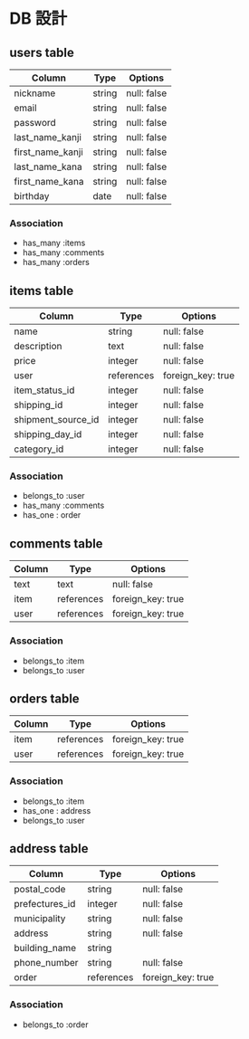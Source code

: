 # DB 設計

## users table

| Column             | Type                | Options                 |
|--------------------|---------------------|-------------------------|
| nickname           | string              | null: false             |
| email              | string              | null: false             |
| password           | string              | null: false             |
| last_name_kanji    | string              | null: false             |
| first_name_kanji   | string              | null: false             |
| last_name_kana     | string              | null: false             |
| first_name_kana    | string              | null: false             |
| birthday           | date                | null: false             |


### Association

* has_many :items
* has_many :comments
* has_many :orders

## items table

| Column                              | Type       | Options           |
|-------------------------------------|------------|-------------------|
| name                                | string     | null: false       |
| description                         | text       | null: false       |
| price                               | integer    | null: false       |
| user                                | references | foreign_key: true |
| item_status_id                      | integer    | null: false       |
| shipping_id                         | integer    | null: false       |
| shipment_source_id                  | integer    | null: false       |
| shipping_day_id                     | integer    | null: false       |
| category_id                         | integer    | null: false       |

### Association

- belongs_to :user
- has_many :comments
- has_one : order

## comments table

| Column      | Type       | Options           |
|-------------|------------|-------------------|
| text        | text       | null: false       |
| item        | references | foreign_key: true |
| user        | references | foreign_key: true |

### Association

- belongs_to :item
- belongs_to :user

## orders table

| Column           | Type       | Options           |
|------------------|------------|-------------------|
| item             | references | foreign_key: true |
| user             | references | foreign_key: true |

### Association

- belongs_to :item
- has_one : address
- belongs_to :user

## address table

| Column         | Type       | Options           |
|----------------|------------|-------------------|
| postal_code    | string     | null: false       |
| prefectures_id | integer    | null: false       |
| municipality   | string     | null: false       |
| address        | string     | null: false       |
| building_name  | string     |                   |
| phone_number   | string     | null: false       |
| order          | references | foreign_key: true |

### Association
- belongs_to :order